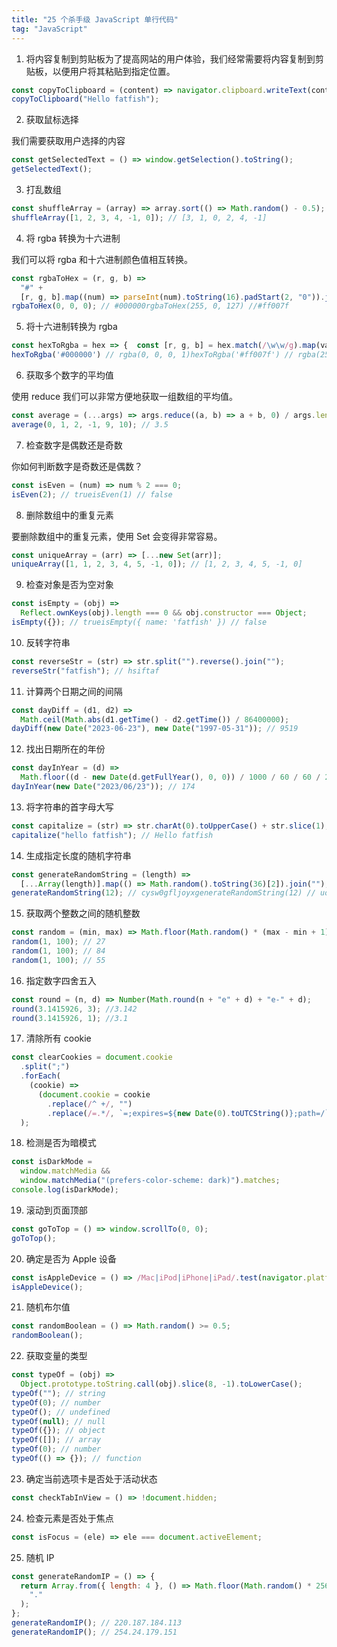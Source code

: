 ```yaml
---
title: "25 个杀手级 JavaScript 单行代码"
tag: "JavaScript"
---
```


1. 将内容复制到剪贴板为了提高网站的用户体验，我们经常需要将内容复制到剪贴板，以便用户将其粘贴到指定位置。

```js
const copyToClipboard = (content) => navigator.clipboard.writeText(content);
copyToClipboard("Hello fatfish");
```

2. 获取鼠标选择

我们需要获取用户选择的内容

```js
const getSelectedText = () => window.getSelection().toString();
getSelectedText();
```

3. 打乱数组

```js
const shuffleArray = (array) => array.sort(() => Math.random() - 0.5);
shuffleArray([1, 2, 3, 4, -1, 0]); // [3, 1, 0, 2, 4, -1]
```

4. 将 rgba 转换为十六进制

我们可以将 rgba 和十六进制颜色值相互转换。

```js
const rgbaToHex = (r, g, b) =>
  "#" +
  [r, g, b].map((num) => parseInt(num).toString(16).padStart(2, "0")).join("");
rgbaToHex(0, 0, 0); // #000000rgbaToHex(255, 0, 127) //#ff007f
```

5. 将十六进制转换为 rgba

```js
const hexToRgba = hex => {  const [r, g, b] = hex.match(/\w\w/g).map(val => parseInt(val, 16))  return `rgba(${r}, ${g}, ${b}, 1)`;}
hexToRgba('#000000') // rgba(0, 0, 0, 1)hexToRgba('#ff007f') // rgba(255, 0, 127, 1)
```

6. 获取多个数字的平均值

使用 reduce 我们可以非常方便地获取一组数组的平均值。

```js
const average = (...args) => args.reduce((a, b) => a + b, 0) / args.length;
average(0, 1, 2, -1, 9, 10); // 3.5
```

7. 检查数字是偶数还是奇数

你如何判断数字是奇数还是偶数？

```js
const isEven = (num) => num % 2 === 0;
isEven(2); // trueisEven(1) // false
```

8. 删除数组中的重复元素

要删除数组中的重复元素，使用 Set 会变得非常容易。

```js
const uniqueArray = (arr) => [...new Set(arr)];
uniqueArray([1, 1, 2, 3, 4, 5, -1, 0]); // [1, 2, 3, 4, 5, -1, 0]
```

9. 检查对象是否为空对象

```js
const isEmpty = (obj) =>
  Reflect.ownKeys(obj).length === 0 && obj.constructor === Object;
isEmpty({}); // trueisEmpty({ name: 'fatfish' }) // false
```

10. 反转字符串

```js
const reverseStr = (str) => str.split("").reverse().join("");
reverseStr("fatfish"); // hsiftaf
```

11. 计算两个日期之间的间隔

```js
const dayDiff = (d1, d2) =>
  Math.ceil(Math.abs(d1.getTime() - d2.getTime()) / 86400000);
dayDiff(new Date("2023-06-23"), new Date("1997-05-31")); // 9519
```

12. 找出日期所在的年份

```js
const dayInYear = (d) =>
  Math.floor((d - new Date(d.getFullYear(), 0, 0)) / 1000 / 60 / 60 / 24);
dayInYear(new Date("2023/06/23")); // 174
```

13. 将字符串的首字母大写

```js
const capitalize = (str) => str.charAt(0).toUpperCase() + str.slice(1);
capitalize("hello fatfish"); // Hello fatfish
```

14. 生成指定长度的随机字符串

```js
const generateRandomString = (length) =>
  [...Array(length)].map(() => Math.random().toString(36)[2]).join("");
generateRandomString(12); // cysw0gfljoyxgenerateRandomString(12) // uoqaugnm8r4s
```

15. 获取两个整数之间的随机整数

```js
const random = (min, max) => Math.floor(Math.random() * (max - min + 1) + min);
random(1, 100); // 27
random(1, 100); // 84
random(1, 100); // 55
```

16. 指定数字四舍五入

```js
const round = (n, d) => Number(Math.round(n + "e" + d) + "e-" + d);
round(3.1415926, 3); //3.142
round(3.1415926, 1); //3.1
```

17. 清除所有 cookie

```js
const clearCookies = document.cookie
  .split(";")
  .forEach(
    (cookie) =>
      (document.cookie = cookie
        .replace(/^ +/, "")
        .replace(/=.*/, `=;expires=${new Date(0).toUTCString()};path=/`))
  );
```

18. 检测是否为暗模式

```js
const isDarkMode =
  window.matchMedia &&
  window.matchMedia("(prefers-color-scheme: dark)").matches;
console.log(isDarkMode);
```

19. 滚动到页面顶部

```js
const goToTop = () => window.scrollTo(0, 0);
goToTop();
```

20. 确定是否为 Apple 设备

```js
const isAppleDevice = () => /Mac|iPod|iPhone|iPad/.test(navigator.platform);
isAppleDevice();
```

21. 随机布尔值

```js
const randomBoolean = () => Math.random() >= 0.5;
randomBoolean();
```

22. 获取变量的类型

```js
const typeOf = (obj) =>
  Object.prototype.toString.call(obj).slice(8, -1).toLowerCase();
typeOf(""); // string
typeOf(0); // number
typeOf(); // undefined
typeOf(null); // null
typeOf({}); // object
typeOf([]); // array
typeOf(0); // number
typeOf(() => {}); // function
```

23. 确定当前选项卡是否处于活动状态

```js
const checkTabInView = () => !document.hidden;
```

24. 检查元素是否处于焦点

```js
const isFocus = (ele) => ele === document.activeElement;
```

25. 随机 IP

```js
const generateRandomIP = () => {
  return Array.from({ length: 4 }, () => Math.floor(Math.random() * 256)).join(
    "."
  );
};
generateRandomIP(); // 220.187.184.113
generateRandomIP(); // 254.24.179.151
```
